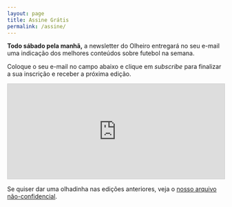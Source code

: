 ```yaml
---
layout: page
title: Assine Grátis
permalink: /assine/
---
```


**Todo sábado pela manhã,** a newsletter do Olheiro entregará no seu e-mail uma indicação dos melhores conteúdos sobre futebol na semana.

Coloque o seu e-mail no campo abaixo e clique em _subscribe_ para finalizar a sua inscrição e receber a próxima edição.

<iframe
scrolling="no"
style="width:100%!important;height:220px;border:1px #ccc solid !important"
src="https://buttondown.email/olheiro?as_embed=true"
></iframe>

Se quiser dar uma olhadinha nas edições anteriores, veja o [nosso arquivo não-confidencial](https://buttondown.email/olheiro/archive).
